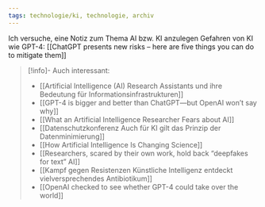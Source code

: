 ```yaml
---
tags: technologie/ki, technologie, archiv
---
```

Ich versuche, eine Notiz zum Thema AI bzw. KI anzulegen
Gefahren von KI wie GPT-4: [[ChatGPT presents new risks – here are five things you can do to mitigate them]]

>[!info]- Auch interessant:
> - [[Artificial Intelligence (AI) Research Assistants und ihre Bedeutung für Informationsinfrastrukturen]]
> - [[GPT-4 is bigger and better than ChatGPT—but OpenAI won’t say why]]
> - [[What an Artificial Intelligence Researcher Fears about AI]]
> - [[Datenschutzkonferenz  Auch für KI gilt das Prinzip der Datenminimierung]]
> - [[How Artificial Intelligence Is Changing Science]]
> - [[Researchers, scared by their own work, hold back “deepfakes for text” AI]]
> - [[Kampf gegen Resistenzen Künstliche Intelligenz entdeckt vielversprechendes Antibiotikum]]
> - [[OpenAI checked to see whether GPT-4 could take over the world]]
